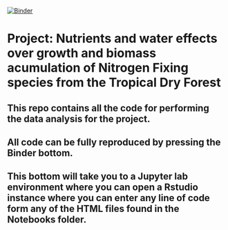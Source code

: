 [![Binder](https://mybinder.org/badge_logo.svg)](https://mybinder.org/v2/gh/ecamo19/water_and_nutrients_effects/HEAD)


<!-- README.md is generated from README.Rmd. Please edit that file -->

# Project: Nutrients and water effects over growth and biomass acumulation of Nitrogen Fixing species from the Tropical Dry Forest 

<!-- badges: start -->
<!-- badges: end -->

## This repo contains all the code for performing the data analysis for the project.

## All code can be fully reproduced by pressing the Binder bottom. 

## This bottom will take you to a Jupyter lab environment where you can open a Rstudio instance where you can enter any line of code form any of the HTML files found in the Notebooks folder.    

